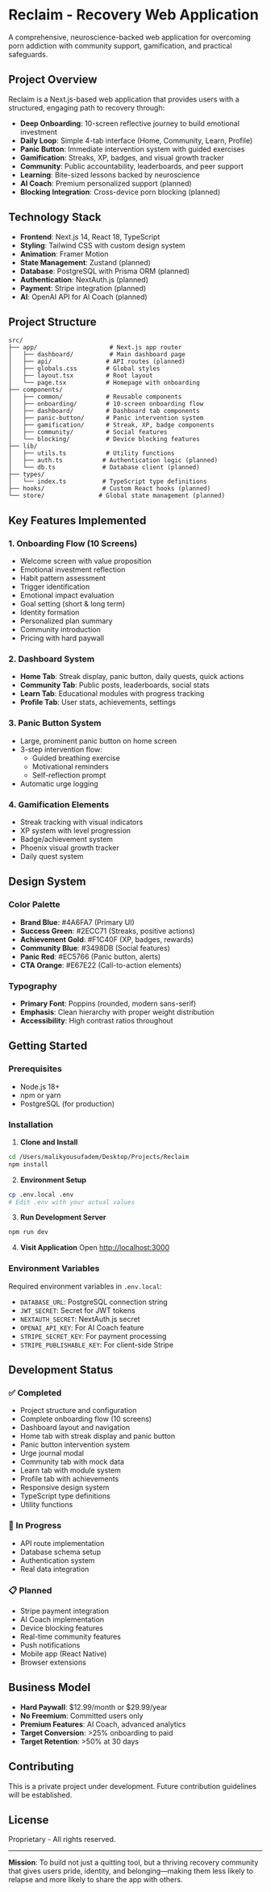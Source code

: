 # Reclaim - Recovery Web Application

A comprehensive, neuroscience-backed web application for overcoming porn addiction with community support, gamification, and practical safeguards.

## Project Overview

Reclaim is a Next.js-based web application that provides users with a structured, engaging path to recovery through:

- **Deep Onboarding**: 10-screen reflective journey to build emotional investment
- **Daily Loop**: Simple 4-tab interface (Home, Community, Learn, Profile)
- **Panic Button**: Immediate intervention system with guided exercises
- **Gamification**: Streaks, XP, badges, and visual growth tracker
- **Community**: Public accountability, leaderboards, and peer support
- **Learning**: Bite-sized lessons backed by neuroscience
- **AI Coach**: Premium personalized support (planned)
- **Blocking Integration**: Cross-device porn blocking (planned)

## Technology Stack

- **Frontend**: Next.js 14, React 18, TypeScript
- **Styling**: Tailwind CSS with custom design system
- **Animation**: Framer Motion
- **State Management**: Zustand (planned)
- **Database**: PostgreSQL with Prisma ORM (planned)
- **Authentication**: NextAuth.js (planned)
- **Payment**: Stripe integration (planned)
- **AI**: OpenAI API for AI Coach (planned)

## Project Structure

```
src/
├── app/                    # Next.js app router
│   ├── dashboard/          # Main dashboard page
│   ├── api/               # API routes (planned)
│   ├── globals.css        # Global styles
│   ├── layout.tsx         # Root layout
│   └── page.tsx           # Homepage with onboarding
├── components/
│   ├── common/            # Reusable components
│   ├── onboarding/        # 10-screen onboarding flow
│   ├── dashboard/         # Dashboard tab components
│   ├── panic-button/      # Panic intervention system
│   ├── gamification/      # Streak, XP, badge components
│   ├── community/         # Social features
│   └── blocking/          # Device blocking features
├── lib/
│   ├── utils.ts           # Utility functions
│   ├── auth.ts           # Authentication logic (planned)
│   └── db.ts             # Database client (planned)
├── types/
│   └── index.ts          # TypeScript type definitions
├── hooks/                # Custom React hooks (planned)
└── store/               # Global state management (planned)
```

## Key Features Implemented

### 1. Onboarding Flow (10 Screens)
- Welcome screen with value proposition
- Emotional investment reflection
- Habit pattern assessment
- Trigger identification
- Emotional impact evaluation
- Goal setting (short & long term)
- Identity formation
- Personalized plan summary
- Community introduction
- Pricing with hard paywall

### 2. Dashboard System
- **Home Tab**: Streak display, panic button, daily quests, quick actions
- **Community Tab**: Public posts, leaderboards, social stats
- **Learn Tab**: Educational modules with progress tracking
- **Profile Tab**: User stats, achievements, settings

### 3. Panic Button System
- Large, prominent panic button on home screen
- 3-step intervention flow:
  - Guided breathing exercise
  - Motivational reminders
  - Self-reflection prompt
- Automatic urge logging

### 4. Gamification Elements
- Streak tracking with visual indicators
- XP system with level progression
- Badge/achievement system
- Phoenix visual growth tracker
- Daily quest system

## Design System

### Color Palette
- **Brand Blue**: #4A6FA7 (Primary UI)
- **Success Green**: #2ECC71 (Streaks, positive actions)
- **Achievement Gold**: #F1C40F (XP, badges, rewards)
- **Community Blue**: #3498DB (Social features)
- **Panic Red**: #EC5766 (Panic button, alerts)
- **CTA Orange**: #E67E22 (Call-to-action elements)

### Typography
- **Primary Font**: Poppins (rounded, modern sans-serif)
- **Emphasis**: Clean hierarchy with proper weight distribution
- **Accessibility**: High contrast ratios throughout

## Getting Started

### Prerequisites
- Node.js 18+ 
- npm or yarn
- PostgreSQL (for production)

### Installation

1. **Clone and Install**
```bash
cd /Users/malikyousufadem/Desktop/Projects/Reclaim
npm install
```

2. **Environment Setup**
```bash
cp .env.local .env
# Edit .env with your actual values
```

3. **Run Development Server**
```bash
npm run dev
```

4. **Visit Application**
Open [http://localhost:3000](http://localhost:3000)

### Environment Variables

Required environment variables in `.env.local`:
- `DATABASE_URL`: PostgreSQL connection string
- `JWT_SECRET`: Secret for JWT tokens
- `NEXTAUTH_SECRET`: NextAuth.js secret
- `OPENAI_API_KEY`: For AI Coach feature
- `STRIPE_SECRET_KEY`: For payment processing
- `STRIPE_PUBLISHABLE_KEY`: For client-side Stripe

## Development Status

### ✅ Completed
- Project structure and configuration
- Complete onboarding flow (10 screens)
- Dashboard layout and navigation
- Home tab with streak display and panic button
- Panic button intervention system
- Urge journal modal
- Community tab with mock data
- Learn tab with module system
- Profile tab with achievements
- Responsive design system
- TypeScript type definitions
- Utility functions

### 🚧 In Progress
- API route implementation
- Database schema setup
- Authentication system
- Real data integration

### 📋 Planned
- Stripe payment integration
- AI Coach implementation
- Device blocking features
- Real-time community features
- Push notifications
- Mobile app (React Native)
- Browser extensions

## Business Model

- **Hard Paywall**: $12.99/month or $29.99/year
- **No Freemium**: Committed users only
- **Premium Features**: AI Coach, advanced analytics
- **Target Conversion**: >25% onboarding to paid
- **Target Retention**: >50% at 30 days

## Contributing

This is a private project under development. Future contribution guidelines will be established.

## License

Proprietary - All rights reserved.

---

**Mission**: To build not just a quitting tool, but a thriving recovery community that gives users pride, identity, and belonging—making them less likely to relapse and more likely to share the app with others.
